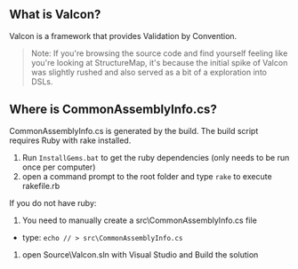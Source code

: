 What is Valcon?
--
Valcon is a framework that provides Validation by Convention. 

> Note: If you're browsing the source code and find yourself feeling like you're looking at StructureMap, it's because the initial spike of Valcon was slightly rushed and also served as a bit of a exploration into DSLs.


Where is CommonAssemblyInfo.cs?
--

CommonAssemblyInfo.cs is generated by the build. The build script requires Ruby with rake installed.

1. Run `InstallGems.bat` to get the ruby dependencies (only needs to be run once per computer)
1. open a command prompt to the root folder and type `rake` to execute rakefile.rb

If you do not have ruby:

1. You need to manually create a src\CommonAssemblyInfo.cs file 

  * type: `echo // > src\CommonAssemblyInfo.cs`
  
1. open Source\Valcon.sln with Visual Studio and Build the solution